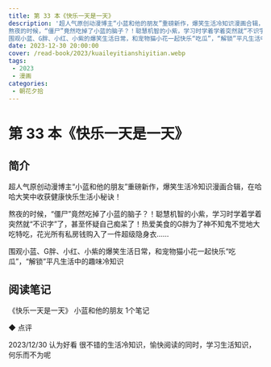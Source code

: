 ```yaml
---
title: 第 33 本《快乐一天是一天》
description: '超人气原创动漫博主“小蓝和他的朋友”重磅新作，爆笑生活冷知识漫画合辑，在哈哈大笑中收获健康快乐生活小秘诀！
熬夜的时候，“僵尸”竟然吃掉了小蓝的脑子？！聪慧机智的小紫，学习时学着学着突然就“不识字”了，甚至怀疑自己痴呆了！热爱美食的G胖为了神不知鬼不觉地大吃特吃，花光所有私房钱购入了一件超级隐身衣……
围观小蓝、G胖、小红、小紫的爆笑生活日常，和宠物猫小花一起快乐“吃瓜”，“解锁”平凡生活中的趣味冷知识'
date: 2023-12-30 20:00:00
cover: /read-book/2023/kuaileyitianshiyitian.webp
tags:
 - 2023
 - 漫画
categories:
 - 朝花夕拾
---
```

# 第 33 本《快乐一天是一天》

## 简介
超人气原创动漫博主“小蓝和他的朋友”重磅新作，爆笑生活冷知识漫画合辑，在哈哈大笑中收获健康快乐生活小秘诀！

熬夜的时候，“僵尸”竟然吃掉了小蓝的脑子？！聪慧机智的小紫，学习时学着学着突然就“不识字”了，甚至怀疑自己痴呆了！热爱美食的G胖为了神不知鬼不觉地大吃特吃，花光所有私房钱购入了一件超级隐身衣……

围观小蓝、G胖、小红、小紫的爆笑生活日常，和宠物猫小花一起快乐“吃瓜”，“解锁”平凡生活中的趣味冷知识

## 阅读笔记
《快乐一天是一天》
小蓝和他的朋友
1个笔记

◆  点评

2023/12/30 认为好看
很不错的生活冷知识，愉快阅读的同时，学习生活知识，何乐而不为呢
